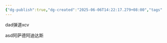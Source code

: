 ```yaml
---
{"dg-publish":true,"dg-created":"2025-06-06T14:22:17.279+08:00","tags":["gardenEntry"],"dg-home":"true","dg-path":"笔记/是的啊.md","permalink":"/笔记/是的啊/","dgPassFrontmatter":true}
---
```


 dad弹道xcv

asd阿萨德阿迪达斯